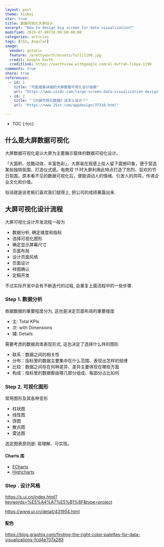 ```yaml
---
layout: post
theme: XiuKai
star: true
title: 数据可视化大屏设计
excerpt: "How to design big screen for data visualization?"
modified: 2019-07-06T18:00:00-00:00
categories: articles
tags: [CSS, Angular]
image:
  vendor: gstatic
  feature: /prettyearth/assets/full/1190.jpg
  credit: Google Earth
  creditlink: https://earthview.withgoogle.com/al-kufrah-libya-1190
comments: true
share: true
references:
  - id: 1
    title: "可能是最详细的大屏数据可视化设计指南"
    url: "https://www.uisdc.com/large-screen-data-visualization-design"
  - id: 2
    title: "《大屏可视化数据》该怎么设计？"
    url: "https://www.25xt.com/appdesign/37310.html"
    
---
```


* TOC
{:toc}

## 什么是大屏数据可视化

大屏数据可视化是以大屏为主要展示载体的数据可视化设计。

「大面积、炫酷动效、丰富色彩」，大屏易在观感上给人留下震撼印象，便于营造某些独特氛围、打造仪式感。电商双 11 时大屏利用此特点打造了热烈、狂欢的节日氛围，原本看不见的数据可视化后，便能调动人的情绪、引发人的共鸣，传递企业文化和价值。

俗话就是说老板们喜欢我们就得上, 把公司的成绩暴露出来.

## 大屏可视化设计流程

大屏可视化设计开发流程一般为

* 数据分析, 确定维度和指标
* 选择可视化图形
* 确定显示屏幕尺寸
* 页面布局
* 设计页面风格
* 页面设计
* 样图确认
* 定稿开发

不过实际开发中会有不断迭代的过程, 会重复上面流程中的一些步骤.

### Step 1. 数据分析

依据数据的重要程度分为, 这也是决定页面布局的重要维度

* 主: Total KPIs
* 次: with Dimensions
* 辅: Details

需要考虑的数据具体表现形式, 这也决定了选择什么样的图形

* 联系：数据之间的相关性
* 分布：指标里的数据主要集中在什么范围、表现出怎样的规律
* 比较：数据之间存在何种差异、差异主要体现在哪些方面
* 构成：指标里的数据都由哪几部分组成、每部分占比如何

### Step 2. 可视化图形

常用图形及其各种变形

* 柱状图
* 线性图
* 饼图
* 散点图
* 雷达图

选定图表原则是: 易理解、可实现。

#### Charts 库

* [ECharts](https://echarts.apache.org)
* [Highcharts](https://www.highcharts.com/)

### Step . 设计风格

https://s.ui.cn/index.html?keywords=%E5%A4%A7%E5%B1%8F&type=project

https://www.ui.cn/detail/431954.html

#### 配色

https://blog.graphiq.com/finding-the-right-color-palettes-for-data-visualizations-fcd4e707a283
